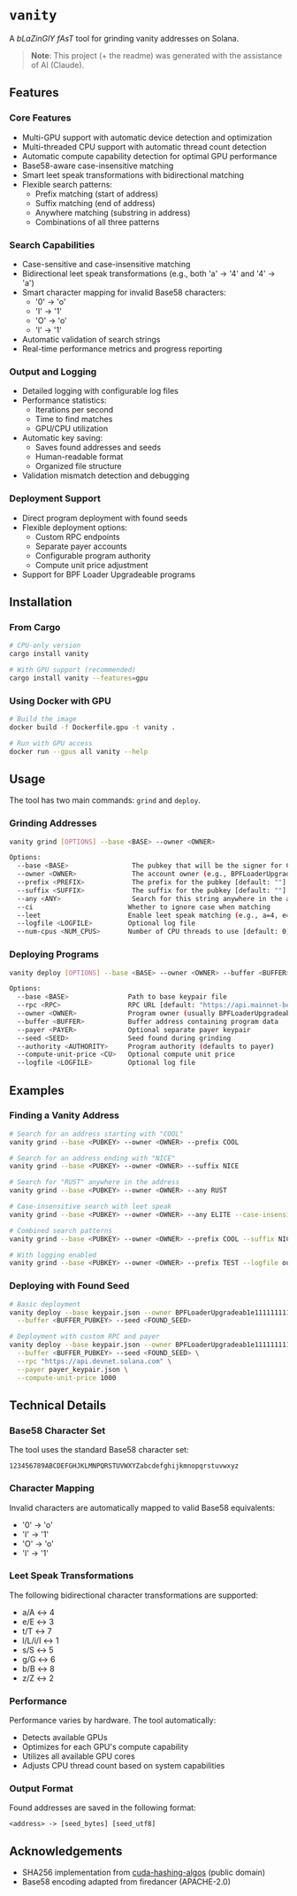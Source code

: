 # `vanity`

A _bLaZinGlY fAsT_ tool for grinding vanity addresses on Solana.

> **Note**: This project (+ the readme) was generated with the assistance of AI (Claude).

## Features

### Core Features

- Multi-GPU support with automatic device detection and optimization
- Multi-threaded CPU support with automatic thread count detection
- Automatic compute capability detection for optimal GPU performance
- Base58-aware case-insensitive matching
- Smart leet speak transformations with bidirectional matching
- Flexible search patterns:
  - Prefix matching (start of address)
  - Suffix matching (end of address)
  - Anywhere matching (substring in address)
  - Combinations of all three patterns

### Search Capabilities

- Case-sensitive and case-insensitive matching
- Bidirectional leet speak transformations (e.g., both 'a' → '4' and '4' → 'a')
- Smart character mapping for invalid Base58 characters:
  - '0' → 'o'
  - 'I' → '1'
  - 'O' → 'o'
  - 'l' → '1'
- Automatic validation of search strings
- Real-time performance metrics and progress reporting

### Output and Logging

- Detailed logging with configurable log files
- Performance statistics:
  - Iterations per second
  - Time to find matches
  - GPU/CPU utilization
- Automatic key saving:
  - Saves found addresses and seeds
  - Human-readable format
  - Organized file structure
- Validation mismatch detection and debugging

### Deployment Support

- Direct program deployment with found seeds
- Flexible deployment options:
  - Custom RPC endpoints
  - Separate payer accounts
  - Configurable program authority
  - Compute unit price adjustment
- Support for BPF Loader Upgradeable programs

## Installation

### From Cargo

```bash
# CPU-only version
cargo install vanity

# With GPU support (recommended)
cargo install vanity --features=gpu
```

### Using Docker with GPU

```bash
# Build the image
docker build -f Dockerfile.gpu -t vanity .

# Run with GPU access
docker run --gpus all vanity --help
```

## Usage

The tool has two main commands: `grind` and `deploy`.

### Grinding Addresses

```bash
vanity grind [OPTIONS] --base <BASE> --owner <OWNER>

Options:
  --base <BASE>                The pubkey that will be the signer for CreateAccountWithSeed
  --owner <OWNER>              The account owner (e.g., BPFLoaderUpgradeab1e11111111111111111111111)
  --prefix <PREFIX>            The prefix for the pubkey [default: ""]
  --suffix <SUFFIX>            The suffix for the pubkey [default: ""]
  --any <ANY>                  Search for this string anywhere in the address [default: ""]
  --ci                        Whether to ignore case when matching
  --leet                      Enable leet speak matching (e.g., a=4, e=3, etc.)
  --logfile <LOGFILE>         Optional log file
  --num-cpus <NUM_CPUS>       Number of CPU threads to use [default: 0]
```

### Deploying Programs

```bash
vanity deploy [OPTIONS] --base <BASE> --owner <OWNER> --buffer <BUFFER> --seed <SEED>

Options:
  --base <BASE>               Path to base keypair file
  --rpc <RPC>                 RPC URL [default: "https://api.mainnet-beta.solana.com"]
  --owner <OWNER>             Program owner (usually BPFLoaderUpgradeab1e11111111111111111111111)
  --buffer <BUFFER>           Buffer address containing program data
  --payer <PAYER>             Optional separate payer keypair
  --seed <SEED>               Seed found during grinding
  --authority <AUTHORITY>     Program authority (defaults to payer)
  --compute-unit-price <CU>   Optional compute unit price
  --logfile <LOGFILE>         Optional log file
```

## Examples

### Finding a Vanity Address

```bash
# Search for an address starting with "COOL"
vanity grind --base <PUBKEY> --owner <OWNER> --prefix COOL

# Search for an address ending with "NICE"
vanity grind --base <PUBKEY> --owner <OWNER> --suffix NICE

# Search for "RUST" anywhere in the address
vanity grind --base <PUBKEY> --owner <OWNER> --any RUST

# Case-insensitive search with leet speak
vanity grind --base <PUBKEY> --owner <OWNER> --any ELITE --case-insensitive --leet

# Combined search patterns
vanity grind --base <PUBKEY> --owner <OWNER> --prefix COOL --suffix NICE --any RUST

# With logging enabled
vanity grind --base <PUBKEY> --owner <OWNER> --prefix TEST --logfile output.log
```

### Deploying with Found Seed

```bash
# Basic deployment
vanity deploy --base keypair.json --owner BPFLoaderUpgradeab1e11111111111111111111111 \
  --buffer <BUFFER_PUBKEY> --seed <FOUND_SEED>

# Deployment with custom RPC and payer
vanity deploy --base keypair.json --owner BPFLoaderUpgradeab1e11111111111111111111111 \
  --buffer <BUFFER_PUBKEY> --seed <FOUND_SEED> \
  --rpc "https://api.devnet.solana.com" \
  --payer payer_keypair.json \
  --compute-unit-price 1000
```

## Technical Details

### Base58 Character Set

The tool uses the standard Base58 character set:

```
123456789ABCDEFGHJKLMNPQRSTUVWXYZabcdefghijkmnopqrstuvwxyz
```

### Character Mapping

Invalid characters are automatically mapped to valid Base58 equivalents:

- '0' → 'o'
- 'I' → '1'
- 'O' → 'o'
- 'l' → '1'

### Leet Speak Transformations

The following bidirectional character transformations are supported:

- a/A ↔ 4
- e/E ↔ 3
- t/T ↔ 7
- l/L/i/I ↔ 1
- s/S ↔ 5
- g/G ↔ 6
- b/B ↔ 8
- z/Z ↔ 2

### Performance

Performance varies by hardware. The tool automatically:

- Detects available GPUs
- Optimizes for each GPU's compute capability
- Utilizes all available GPU cores
- Adjusts CPU thread count based on system capabilities

### Output Format

Found addresses are saved in the following format:

```
<address> -> [seed_bytes] [seed_utf8]
```

## Acknowledgements

- SHA256 implementation from [cuda-hashing-algos](https://github.com/mochimodev/cuda-hashing-algos) (public domain)
- Base58 encoding adapted from firedancer (APACHE-2.0)
